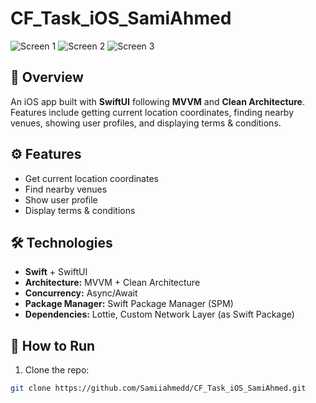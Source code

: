 # CF_Task_iOS_SamiAhmed

<!-- Screenshots -->
![Screen 1](Screenshots/screen1.png)
![Screen 2](Screenshots/screen2.png)
![Screen 3](Screenshots/screen3.png)

## 📱 Overview
An iOS app built with **SwiftUI** following **MVVM** and **Clean Architecture**.  
Features include getting current location coordinates, finding nearby venues, showing user profiles, and displaying terms & conditions.

## ⚙️ Features
- Get current location coordinates
- Find nearby venues
- Show user profile
- Display terms & conditions

## 🛠️ Technologies
- **Swift** + SwiftUI
- **Architecture:** MVVM + Clean Architecture
- **Concurrency:** Async/Await
- **Package Manager:** Swift Package Manager (SPM)
- **Dependencies:** Lottie, Custom Network Layer (as Swift Package)

## 🚀 How to Run
1. Clone the repo:
```bash
git clone https://github.com/Samiiahmedd/CF_Task_iOS_SamiAhmed.git

